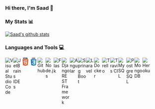 ### Hi there, I'm Saad 👋

<!--
**saadzimat430/saadzimat430** is a ✨ _special_ ✨ repository because its `README.md` (this file) appears on your GitHub profile.
-->

### My Stats 📊
[![Saad's github stats](https://github-readme-stats.vercel.app/api?username=saadzimat430)](https://github.com/anuraghazra/github-readme-stats)

### Languages and Tools 💻

<img align="left" alt="Visual Studio Code" width="26px" src="https://code.visualstudio.com/assets/favicon.ico" />
<img align="left" alt="JetBrains IDEs" width="26px" src="https://res-1.cloudinary.com/crunchbase-production/image/upload/c_lpad,h_256,w_256,f_auto,q_auto:eco/jpmg78movhykl4d0dq6o" />
<img align="left" alt="HTML5" width="26px" src="https://raw.githubusercontent.com/github/explore/80688e429a7d4ef2fca1e82350fe8e3517d3494d/topics/html/html.png" />
<img align="left" alt="CSS3" width="26px" src="https://raw.githubusercontent.com/github/explore/80688e429a7d4ef2fca1e82350fe8e3517d3494d/topics/css/css.png" />
<img align="left" alt="Github" width="26px" src="https://assets.website-files.com/5d514fd9493b0575f03520bd/5da63c478e387d3116e002ba_github-icon-png-29.png" />
<img align="left" alt="Node.js" width="26px" src="https://onlyweb-formation.com/uploads/mod_logo/nodejs.png" />
<img align="left" alt="Flask" width="26px" src="https://encrypted-tbn0.gstatic.com/images?q=tbn:ANd9GcRBQqX699Ii1yOe0IYdJ3SmuIA8DFyIMgRKLQ&usqp=CAU" />
<img align="left" alt="Django REST Framework" width="26px" src="https://avatars0.githubusercontent.com/u/1902055?s=280&v=4" />
<img align="left" alt="Angular" width="26px" src="https://d2eip9sf3oo6c2.cloudfront.net/tags/images/000/001/031/square_256/angular2.png" />
<img align="left" alt="Spring Boot" width="26px" src="https://miro.medium.com/max/512/1*k73wp-nDid53eeQ0RDGvdw.png" />
<img align="left" alt="Laravel" width="26px" src="https://styles.redditmedia.com/t5_2uakt/styles/communityIcon_fmttas2xiy351.png?width=256&s=23a11a8bc840779e41b4b7d4976e7a42a5c5f1f8" />
<img align="left" alt="Docker" width="26px" src="https://miro.medium.com/max/512/1*Q2rRlwqv-tDfZ6QXmJqMuQ.png" />
<img align="left" alt="Trello" width="26px" src="https://cdn.techgyd.com/trello-6.jpg" />
<img align="left" alt="Travis CI" width="26px" src="https://cdn.iconscout.com/icon/free/png-256/travis-ci-1-569457.png" />
<img align="left" alt="MySQL" width="26px" src="https://www.ideematic.com/wp-content/uploads/2018/02/mysql.png" />
<img align="left" alt="PostgreSQL" width="26px" src="https://diamanti.com/wp-content/uploads/2019/10/postgresql.png" />
<img align="left" alt="MongoDB" width="26px" src="https://4.bp.blogspot.com/-X7UPkOQjQuQ/WuHLUEM7SDI/AAAAAAAAAOY/rXGXSOfPP2ckF_cSOC3C5d3B_BhIgNcxACLcBGAs/s1600/mongodb%2B%25282%2529.png" />
<img align="left" alt="Heroku" width="26px" src="https://s3.amazonaws.com/hackdesign/tools/app_images/000/000/037/icon_small/heroku-logo-6e6c2ed8be2ad02ac96455d53e4e7e43.png?1385326105" />
